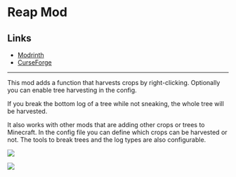 <!-- modrinth_exclude.start -->

# Reap Mod

## Links

- [Modrinth](https://modrinth.com/mod/reap-mod)
- [CurseForge](https://www.curseforge.com/minecraft/mc-mods/reap-mod)

---

<!-- modrinth_exclude.end -->

This mod adds a function that harvests crops by right-clicking.
Optionally you can enable tree harvesting in the config.

If you break the bottom log of a tree while not sneaking, the whole tree will be harvested.

It also works with other mods that are adding other crops or trees to Minecraft.
In the config file you can define which crops can be harvested or not.
The tools to break trees and the log types are also configurable.

![](https://media1.giphy.com/media/Vi5xSPUMerUk9UaxeD/giphy.gif)

![](https://media1.giphy.com/media/XgXXSl45Zp9YyBq8x5/giphy.gif)
